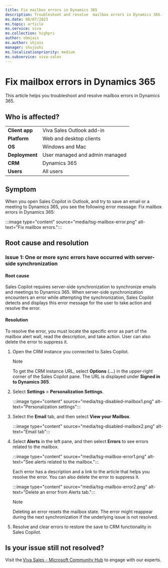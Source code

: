 ```yaml
---
title: Fix mailbox errors in Dynamics 365
description: Troubleshoot and resolve  mailbox errors in Dynamics 365.
ms.date: 08/07/2023
ms.topic: article
ms.service: viva
ms.collection: highpri
author: sbmjais
ms.author: shjais
manager: shujoshi
ms.localizationpriority: medium
ms.subservice: viva-sales
---
```


# Fix mailbox errors in Dynamics 365

This article helps you troubleshoot and resolve mailbox errors in Dynamics 365.

## Who is affected?

|  |  |
|---------|---------|
|**Client app**     |  Viva Sales Outlook add-in        |
|**Platform**     | Web and desktop clients         |
|**OS**     | Windows and Mac         |
|**Deployment**     | User managed and admin managed       |
|**CRM**     | Dynamics 365        |
|**Users**     | All users   |

## Symptom

When you open Sales Copilot in Outlook, and try to save an email or a meeting to Dynamics 365, you see the following error message: Fix mailbox errors in Dynamics 365:

:::image type="content" source="media/tsg-mailbox-error.png" alt-text="Fix mailbox errors.":::

## Root cause and resolution

### Issue 1: One or more sync errors have occurred with server-side synchronization

#### Root cause

Sales Copilot requires server-side synchronization to synchronize emails and meetings to Dynamics 365. When server-side synchronization encounters an error while attempting the synchronization, Sales Copilot detects and displays this error message for the user to take action and resolve the error.

#### Resolution

To resolve the error, you must locate the specific error as part of the mailbox alert wall, read the description, and take action. User can also delete the error to suppress it.

1. Open the CRM instance you connected to Sales Copilot.

    > [!NOTE]
    > To get the CRM instance URL, select **Options** (**…**) in the upper-right corner of the Sales Copilot pane. The URL is displayed under **Signed in to Dynamics 365**.

2. Select **Settings** > **Personalization Settings**.

    :::image type="content" source="media/tsg-disabled-mailbox1.png" alt-text="Personalization settings":::

3. Select the **Email** tab, and then select **View your Mailbox**.

    :::image type="content" source="media/tsg-disabled-mailbox2.png" alt-text="Email tab":::

4. Select **Alerts** in the left pane, and then select **Errors** to see errors related to the mailbox.

    :::image type="content" source="media/tsg-mailbox-error1.png" alt-text="See alerts related to the mailbox.":::

    Each error has a description and a link to the article that helps you resolve the error. You can also delete the error to suppress it.

    :::image type="content" source="media/tsg-mailbox-error2.png" alt-text="Delete an error from Alerts tab.":::

    > [!NOTE]
    > Deleting an error resets the mailbox state. The error might reappear during the next synchronization if the underlying issue is not resolved.

5. Resolve and clear errors to restore the save to CRM functionality in Sales Copilot.

## Is your issue still not resolved?

Visit the [Viva Sales - Microsoft Community Hub](https://techcommunity.microsoft.com/t5/viva-sales/bd-p/VivaSales) to engage with our experts.
